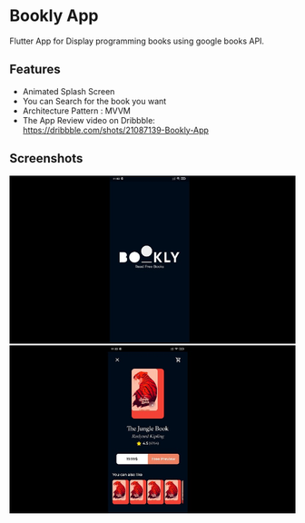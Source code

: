 # Bookly App 

Flutter App for Display programming books using google books API.


## Features

- Animated Splash Screen
- You can Search for the book you want
- Architecture Pattern : MVVM
- The App Review video on Dribbble: https://dribbble.com/shots/21087139-Bookly-App


## Screenshots

![Screenshot](1.jpg)
![Screenshot](2.jpg)

